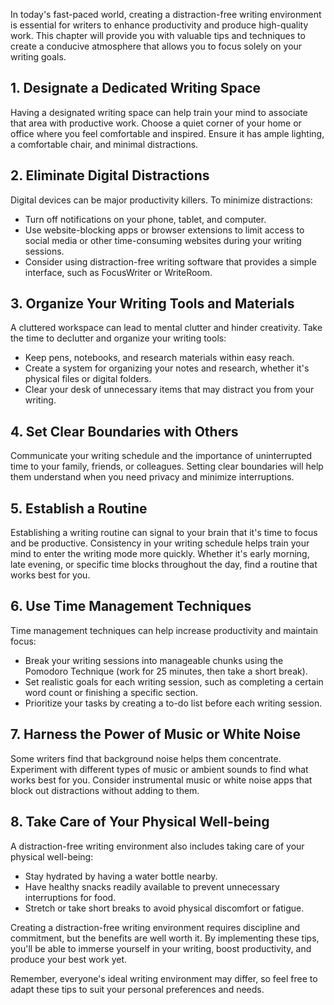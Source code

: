 
In today's fast-paced world, creating a distraction-free writing environment is essential for writers to enhance productivity and produce high-quality work. This chapter will provide you with valuable tips and techniques to create a conducive atmosphere that allows you to focus solely on your writing goals.

1\. Designate a Dedicated Writing Space
--------------------------------------

Having a designated writing space can help train your mind to associate that area with productive work. Choose a quiet corner of your home or office where you feel comfortable and inspired. Ensure it has ample lighting, a comfortable chair, and minimal distractions.

2\. Eliminate Digital Distractions
---------------------------------

Digital devices can be major productivity killers. To minimize distractions:

* Turn off notifications on your phone, tablet, and computer.
* Use website-blocking apps or browser extensions to limit access to social media or other time-consuming websites during your writing sessions.
* Consider using distraction-free writing software that provides a simple interface, such as FocusWriter or WriteRoom.

3\. Organize Your Writing Tools and Materials
--------------------------------------------

A cluttered workspace can lead to mental clutter and hinder creativity. Take the time to declutter and organize your writing tools:

* Keep pens, notebooks, and research materials within easy reach.
* Create a system for organizing your notes and research, whether it's physical files or digital folders.
* Clear your desk of unnecessary items that may distract you from your writing.

4\. Set Clear Boundaries with Others
-----------------------------------

Communicate your writing schedule and the importance of uninterrupted time to your family, friends, or colleagues. Setting clear boundaries will help them understand when you need privacy and minimize interruptions.

5\. Establish a Routine
----------------------

Establishing a writing routine can signal to your brain that it's time to focus and be productive. Consistency in your writing schedule helps train your mind to enter the writing mode more quickly. Whether it's early morning, late evening, or specific time blocks throughout the day, find a routine that works best for you.

6\. Use Time Management Techniques
---------------------------------

Time management techniques can help increase productivity and maintain focus:

* Break your writing sessions into manageable chunks using the Pomodoro Technique (work for 25 minutes, then take a short break).
* Set realistic goals for each writing session, such as completing a certain word count or finishing a specific section.
* Prioritize your tasks by creating a to-do list before each writing session.

7\. Harness the Power of Music or White Noise
--------------------------------------------

Some writers find that background noise helps them concentrate. Experiment with different types of music or ambient sounds to find what works best for you. Consider instrumental music or white noise apps that block out distractions without adding to them.

8\. Take Care of Your Physical Well-being
----------------------------------------

A distraction-free writing environment also includes taking care of your physical well-being:

* Stay hydrated by having a water bottle nearby.
* Have healthy snacks readily available to prevent unnecessary interruptions for food.
* Stretch or take short breaks to avoid physical discomfort or fatigue.

Creating a distraction-free writing environment requires discipline and commitment, but the benefits are well worth it. By implementing these tips, you'll be able to immerse yourself in your writing, boost productivity, and produce your best work yet.

Remember, everyone's ideal writing environment may differ, so feel free to adapt these tips to suit your personal preferences and needs.
